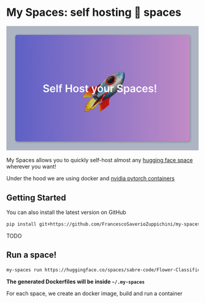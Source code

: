 # My Spaces: self hosting 🤗 spaces

![alt](header.png)

My Spaces allows you to quickly self-host almost any [hugging face space](https://huggingface.co/spaces) wherever you want!

Under the hood we are using docker and [nvidia pytorch containers](https://catalog.ngc.nvidia.com/orgs/nvidia/containers/pytorch)
## Getting Started

You can also install the latest version on GitHub

```bash
pip install git+https://github.com/FrancescoSaverioZuppichini/my-spaces
```

TODO

## Run a space!

```bash
my-spaces run https://huggingface.co/spaces/sabre-code/Flower-Classification
```

**The generated Dockerfiles will be inside `~/.my-spaces`**


For each space, we create an docker image, build and run a container